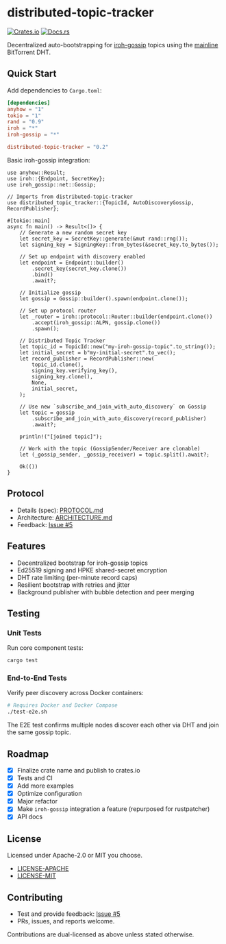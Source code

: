 # distributed-topic-tracker

[![Crates.io](https://img.shields.io/crates/v/distributed-topic-tracker.svg)](https://crates.io/crates/distributed-topic-tracker)
[![Docs.rs](https://docs.rs/distributed-topic-tracker/badge.svg)](https://docs.rs/distributed-topic-tracker)

Decentralized auto-bootstrapping for [iroh-gossip](https://github.com/n0-computer/iroh-gossip) topics using the [mainline](https://github.com/pubky/mainline) BitTorrent DHT.

## Quick Start

Add dependencies to `Cargo.toml`:

```toml
[dependencies]
anyhow = "1"
tokio = "1"
rand = "0.9"
iroh = "*"
iroh-gossip = "*"

distributed-topic-tracker = "0.2"
```

Basic iroh-gossip integration:

```rust,no_run
use anyhow::Result;
use iroh::{Endpoint, SecretKey};
use iroh_gossip::net::Gossip;

// Imports from distributed-topic-tracker
use distributed_topic_tracker::{TopicId, AutoDiscoveryGossip, RecordPublisher};

#[tokio::main]
async fn main() -> Result<()> {
    // Generate a new random secret key
    let secret_key = SecretKey::generate(&mut rand::rng());
    let signing_key = SigningKey::from_bytes(&secret_key.to_bytes());

    // Set up endpoint with discovery enabled
    let endpoint = Endpoint::builder()
        .secret_key(secret_key.clone())
        .bind()
        .await?;

    // Initialize gossip
    let gossip = Gossip::builder().spawn(endpoint.clone());

    // Set up protocol router
    let _router = iroh::protocol::Router::builder(endpoint.clone())
        .accept(iroh_gossip::ALPN, gossip.clone())
        .spawn();

    // Distributed Topic Tracker
    let topic_id = TopicId::new("my-iroh-gossip-topic".to_string());
    let initial_secret = b"my-initial-secret".to_vec();
    let record_publisher = RecordPublisher::new(
        topic_id.clone(),
        signing_key.verifying_key(),
        signing_key.clone(),
        None,
        initial_secret,
    );

    // Use new `subscribe_and_join_with_auto_discovery` on Gossip
    let topic = gossip
        .subscribe_and_join_with_auto_discovery(record_publisher)
        .await?;

    println!("[joined topic]");

    // Work with the topic (GossipSender/Receiver are clonable)
    let (_gossip_sender, _gossip_receiver) = topic.split().await?;
    
    Ok(())
}
```

## Protocol

- Details (spec): [PROTOCOL.md](PROTOCOL.md)
- Architecture: [ARCHITECTURE.md](ARCHITECTURE.md)
- Feedback: [Issue #5](https://github.com/rustonbsd/distributed-topic-tracker-exp/issues/5)

## Features

- Decentralized bootstrap for iroh-gossip topics
- Ed25519 signing and HPKE shared-secret encryption
- DHT rate limiting (per-minute record caps)
- Resilient bootstrap with retries and jitter
- Background publisher with bubble detection and peer merging

## Testing

### Unit Tests

Run core component tests:

```bash
cargo test
```

### End-to-End Tests

Verify peer discovery across Docker containers:

```bash
# Requires Docker and Docker Compose
./test-e2e.sh
```

The E2E test confirms multiple nodes discover each other via DHT and join the same gossip topic.

## Roadmap

- [x] Finalize crate name and publish to crates.io
- [x] Tests and CI
- [x] Add more examples
- [x] Optimize configuration
- [x] Major refactor
- [x] Make `iroh-gossip` integration a feature (repurposed for rustpatcher)
- [x] API docs

## License

Licensed under Apache-2.0 or MIT you choose.

- [LICENSE-APACHE](LICENSE-APACHE.txt)
- [LICENSE-MIT](LICENSE-MIT.txt)

## Contributing

- Test and provide feedback: [Issue #5](https://github.com/rustonbsd/distributed-topic-tracker-exp/issues/5)
- PRs, issues, and reports welcome.

Contributions are dual-licensed as above unless stated otherwise.
